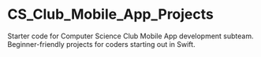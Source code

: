 # CS_Club_Mobile_App_Projects
Starter code for Computer Science Club Mobile App development subteam. Beginner-friendly projects for coders starting out in Swift. 
